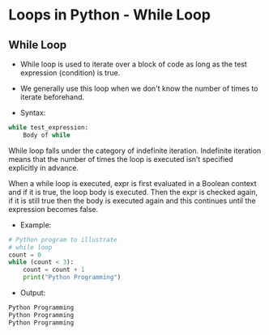 # Loops in Python - While Loop

## While Loop

- While loop is used to iterate over a block of code as long as the test expression (condition) is true.

- We generally use this loop when we don't know the number of times to iterate beforehand.

- Syntax:

```python
while test_expression:
    Body of while
```

While loop falls under the category of indefinite iteration. Indefinite iteration means that the number of times the loop is executed isn’t specified explicitly in advance. 

When a while loop is executed, expr is first evaluated in a Boolean context and if it is true, the loop body is executed. Then the expr is checked again, if it is still true then the body is executed again and this continues until the expression becomes false.

- Example:

```python
# Python program to illustrate
# while loop
count = 0
while (count < 3):
    count = count + 1
    print("Python Programming")
```

- Output:

```python
Python Programming
Python Programming
Python Programming
```